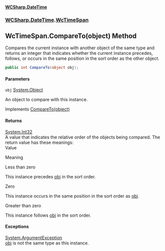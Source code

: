 #### [WCSharp.DateTime](README.md 'README')
### [WCSharp.DateTime](WCSharp.DateTime.md 'WCSharp.DateTime').[WcTimeSpan](WCSharp.DateTime.WcTimeSpan.md 'WCSharp.DateTime.WcTimeSpan')

## WcTimeSpan.CompareTo(object) Method

Compares the current instance with another object of the same type and returns an integer that indicates whether the current instance precedes, follows, or occurs in the same position in the sort order as the other object.

```csharp
public int CompareTo(object obj);
```
#### Parameters

<a name='WCSharp.DateTime.WcTimeSpan.CompareTo(object).obj'></a>

`obj` [System.Object](https://docs.microsoft.com/en-us/dotnet/api/System.Object 'System.Object')

An object to compare with this instance.

Implements [CompareTo(object)](https://docs.microsoft.com/en-us/dotnet/api/System.IComparable.CompareTo#System_IComparable_CompareTo_System_Object_ 'System.IComparable.CompareTo(System.Object)')

#### Returns
[System.Int32](https://docs.microsoft.com/en-us/dotnet/api/System.Int32 'System.Int32')  
A value that indicates the relative order of the objects being compared. The return value has these meanings:    
  Value    
  
  Meaning    
  
  Less than zero    
  
  This instance precedes [obj](WCSharp.DateTime.WcTimeSpan.CompareTo(object).md#WCSharp.DateTime.WcTimeSpan.CompareTo(object).obj 'WCSharp.DateTime.WcTimeSpan.CompareTo(object).obj') in the sort order.    
  
  Zero    
  
  This instance occurs in the same position in the sort order as [obj](WCSharp.DateTime.WcTimeSpan.CompareTo(object).md#WCSharp.DateTime.WcTimeSpan.CompareTo(object).obj 'WCSharp.DateTime.WcTimeSpan.CompareTo(object).obj').    
  
  Greater than zero    
  
  This instance follows [obj](WCSharp.DateTime.WcTimeSpan.CompareTo(object).md#WCSharp.DateTime.WcTimeSpan.CompareTo(object).obj 'WCSharp.DateTime.WcTimeSpan.CompareTo(object).obj') in the sort order.

#### Exceptions

[System.ArgumentException](https://docs.microsoft.com/en-us/dotnet/api/System.ArgumentException 'System.ArgumentException')  
[obj](WCSharp.DateTime.WcTimeSpan.CompareTo(object).md#WCSharp.DateTime.WcTimeSpan.CompareTo(object).obj 'WCSharp.DateTime.WcTimeSpan.CompareTo(object).obj') is not the same type as this instance.